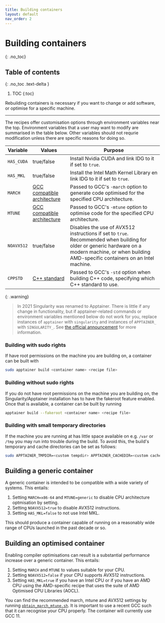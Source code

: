```yaml
---
title: Building containers
layout: default
nav_order: 2
---
```


# Building containers
{: .no_toc}
## Table of contents
{: .no_toc .text-delta }

1. TOC
{:toc}

Rebuilding containers is necessary if you want to change or add software, or optimise for a specific machine.

---

The recipes offer customisation options through environment variables near the top. Environment variables that a user may want to modify are summarised in the table below. Other variables should not requrie modification unless there are specific reasons for doing so.

| Variable | Values | Purpose |
|----------|--------|---------|
|`HAS_CUDA`|true/false| Install Nvidia CUDA and link IDG to it if set to `true`. |
|`HAS_MKL`| true/false| Install the Intel Math Kernel Library en link IDG to it if set to `true`.|
|`MARCH`|[GCC compatible architecture](https://gcc.gnu.org/onlinedocs/gcc/x86-Options.html)| Passed to GCC's `-march` option to generate code optimised for the specified CPU architecture.|
|`MTUNE`|[GCC compatible architecture](https://gcc.gnu.org/onlinedocs/gcc/x86-Options.html)| Passed to GCC's `-mtune` option to optimise code for the specified CPU architecture.|
|`NOAVX512`|true/false| Disables the use of AVX512 instructions if set to `true`. Recommended when building for older or generic hardware on a modern machine, or when building AMD-specific containers on an Intel machine.|
|`CPPSTD`|[C++ standard](https://gcc.gnu.org/projects/cxx-status.html)| Passed to GCC's `-std` option when building C++ code, specifying which C++ standard to use.|

{: .warning}
> In 2021 Singularity was renamed to Apptainer. There is little if any change in functionality, but if apptainer-related commands or environment variables mentioned below do not work for you, replace instances of `apptainer` with `singularity` and instances of `APPTAINER_` with `SINGULARITY_`. See [the official announcement](https://apptainer.org/news/community-announcement-20211130/) for more information.

### Building with sudo rights
If have root permissions on the machine you are building on, a container can be built with
```bash
sudo apptainer build <container name> <recipe file>
```

### Building without sudo rights
If you do not have root permissions on the machine you are building on, the Singularity/Apptainer installation has to have the fakeroot feature enabled. Once that is available, a container can be built by running
```bash
apptainer build --fakeroot <container name> <recipe file>
```

### Building with small temporary directories
If the machine you are running at has little space available on e.g. `/var` or `/tmp` you may run into trouble during the build. To avoid this, the build's temporary and cache directories can be set as follows:
```bash
sudo APPTAINER_TMPDIR=<custom tempdir> APPTAINER_CACHEDIR=<custom cachedir> apptainer build <container name> <recipe file>
```

## Building a generic container
A generic container is intended to be compatible with a wide variety of systems. This entails:

1. Setting `MARCH=x86-64` and `MTUNE=generic` to disable CPU architecture optmisation by setting.
2. Setting `NOAVX512=true` to disable AVX512 instructions.
3. Setting `HAS_MKL=false` to not use Intel MKL.

This should produce a container capable of running on a reasonably wide range of CPUs launched in the past decade or so.

## Building an optimised container
Enabling compiler optimisations can result is a substantial performance increase over a generic container. This entails:

1. Setting `MARCH` and `MTUNE` to values suitable for your CPU.
2. Setting `NOAVX512=false` if your CPU supports AVX512 instructions.
3. Setting `HAS_MKL=true` if you have an Intel CPU or if you have an AMD CPU using the AMD-specific recipe that uses the suite of AMD Optimised CPU Libraries (AOCL).

You can find the recommended march, mtune and AVX512 settings by running [`obtain_march_mtune.sh`](https://github.com/tikk3r/lofar-grid-hpccloud/blob/fedora-py3/obtain_march_mtune.sh). It is important to use a recent GCC such that it can recognise your CPU properly. The container will currently use GCC 11.